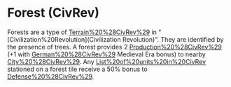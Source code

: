 # Forest (CivRev)

Forests are a type of [Terrain%20%28CivRev%29](terrain) in "[Civilization%20Revolution](Civilization Revolution)". They are identified by the presence of trees.
A forest provides 2 [Production%20%28CivRev%29](production) (+1 with [German%20%28CivRev%29](Germany's) Medieval Era bonus) to nearby [City%20%28CivRev%29](cities). Any [List%20of%20units%20in%20CivRev](units) stationed on a forest tile receive a 50% bonus to [Defense%20%28CivRev%29](defense).